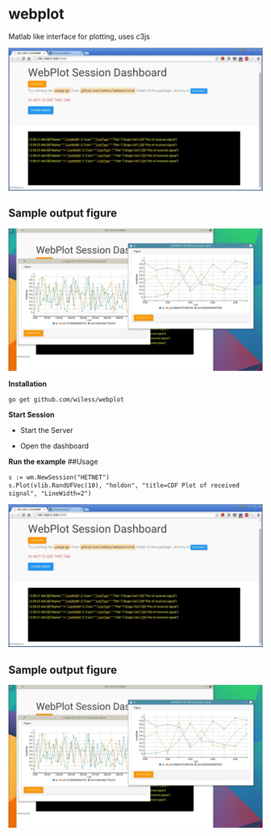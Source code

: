 # webplot
Matlab like interface for plotting, uses c3js

![Screenshot](http://github.com/wiless/webplot/blob/refs/images/snapshot.jpg)

## Sample output figure
![Screenshot](https://github.com/wiless/webplot/blob/refs/images/snapshot1.jpg)


**Installation**
```
go get github.com/wiless/webplot
```

**Start Session**
- Start the Server

- Open the dashboard


**Run the example**
##Usage 
```
s := wm.NewSession("HETNET")
s.Plot(vlib.RandUFVec(10), "holdon", "title=CDF Plot of received signal", "LineWidth=2")
```

![Screenshot](https://github.com/wiless/webplot/blob/refs/images/snapshot.jpg)

## Sample output figure
![Screenshot2](https://github.com/wiless/webplot/blob/refs/images/snapshot1.jpg)


